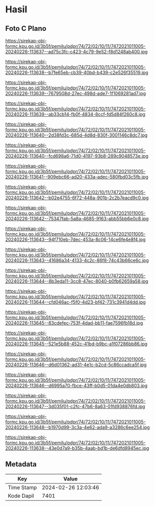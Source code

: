 # Hasil

## Foto C Plano

https://sirekap-obj-formc.kpu.go.id/3b5f/pemilu/pdpr/74/72/02/10/11/7472021011005-20240226-113637--ad75c3fc-c423-4c79-9e52-f8d1248ab400.jpg

https://sirekap-obj-formc.kpu.go.id/3b5f/pemilu/pdpr/74/72/02/10/11/7472021011005-20240226-113638--b7fe65eb-cb39-40bd-b439-c2e526f35519.jpg

https://sirekap-obj-formc.kpu.go.id/3b5f/pemilu/pdpr/74/72/02/10/11/7472021011005-20240226-113639--7679508d-27ec-498d-ade7-1f1069281ad7.jpg

https://sirekap-obj-formc.kpu.go.id/3b5f/pemilu/pdpr/74/72/02/10/11/7472021011005-20240226-113639--ab33cb14-fb0f-4834-8ccf-fd5d84f260c8.jpg

https://sirekap-obj-formc.kpu.go.id/3b5f/pemilu/pdpr/74/72/02/10/11/7472021011005-20240226-113640--2d38fd3c-685d-4d8d-830f-3001146c8dc7.jpg

https://sirekap-obj-formc.kpu.go.id/3b5f/pemilu/pdpr/74/72/02/10/11/7472021011005-20240226-113640--fcd698a6-71d0-4197-93b8-289c9048573e.jpg

https://sirekap-obj-formc.kpu.go.id/3b5f/pemilu/pdpr/74/72/02/10/11/7472021011005-20240226-113641--909ebc66-ad20-433a-adec-580fbd03c5fb.jpg

https://sirekap-obj-formc.kpu.go.id/3b5f/pemilu/pdpr/74/72/02/10/11/7472021011005-20240226-113642--b02e4755-6f72-448a-901b-2c2b7eacd9c0.jpg

https://sirekap-obj-formc.kpu.go.id/3b5f/pemilu/pdpr/74/72/02/10/11/7472021011005-20240226-113642--75347fab-5a8a-4685-9163-abb55bb6e0c8.jpg

https://sirekap-obj-formc.kpu.go.id/3b5f/pemilu/pdpr/74/72/02/10/11/7472021011005-20240226-113643--94f710eb-7dec-453a-8c06-14ce6fe4e8f4.jpg

https://sirekap-obj-formc.kpu.go.id/3b5f/pemilu/pdpr/74/72/02/10/11/7472021011005-20240226-113643--41686a34-4133-4c2c-86f8-74c43b66ce6c.jpg

https://sirekap-obj-formc.kpu.go.id/3b5f/pemilu/pdpr/74/72/02/10/11/7472021011005-20240226-113644--8b3eda11-3cc8-47ec-8040-b0fb62659a58.jpg

https://sirekap-obj-formc.kpu.go.id/3b5f/pemilu/pdpr/74/72/02/10/11/7472021011005-20240226-113644--cfd046ac-f5f0-4d23-bf42-731c3941d4dd.jpg

https://sirekap-obj-formc.kpu.go.id/3b5f/pemilu/pdpr/74/72/02/10/11/7472021011005-20240226-113645--83cdefec-753f-4dad-bb11-fae7596fb18d.jpg

https://sirekap-obj-formc.kpu.go.id/3b5f/pemilu/pdpr/74/72/02/10/11/7472021011005-20240226-113645--521e5b88-452c-41bd-b9bc-a1f07286bb86.jpg

https://sirekap-obj-formc.kpu.go.id/3b5f/pemilu/pdpr/74/72/02/10/11/7472021011005-20240226-113646--d6d01362-ad31-4e1c-b2cd-5c86ccadca5f.jpg

https://sirekap-obj-formc.kpu.go.id/3b5f/pemilu/pdpr/74/72/02/10/11/7472021011005-20240226-113646--d6995a70-fbce-43ff-b0d5-01da4e0db803.jpg

https://sirekap-obj-formc.kpu.go.id/3b5f/pemilu/pdpr/74/72/02/10/11/7472021011005-20240226-113647--3d035f01-c2fc-47b6-8a63-01fd938876fd.jpg

https://sirekap-obj-formc.kpu.go.id/3b5f/pemilu/pdpr/74/72/02/10/11/7472021011005-20240226-113648--b1970d99-3c3a-4e62-ada9-a3286c6ee254.jpg

https://sirekap-obj-formc.kpu.go.id/3b5f/pemilu/pdpr/74/72/02/10/11/7472021011005-20240226-113638--43e0d7a9-b35b-4aab-bd1b-de6dfd8945ec.jpg


## Metadata

| Key        | Value               |
| ---------- | ------------------- |
| Time Stamp | 2024-02-26 12:03:46 |
| Kode Dapil | 7401                |



